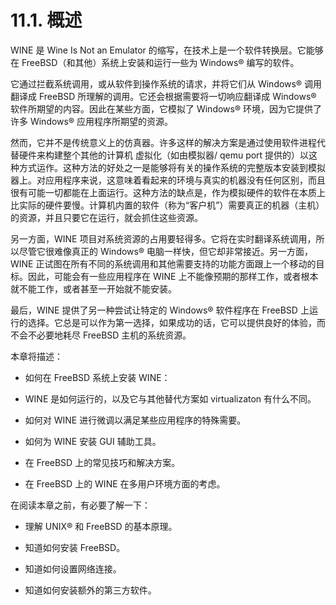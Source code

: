 # 11.1. 概述

WINE 是 Wine Is Not an Emulator 的缩写，在技术上是一个软件转换层。它能够在 FreeBSD（和其他）系统上安装和运行一些为 Windows® 编写的软件。

它通过拦截系统调用，或从软件到操作系统的请求，并将它们从 Windows® 调用翻译成 FreeBSD 所理解的调用。它还会根据需要将一切响应翻译成 Windows® 软件所期望的内容。因此在某些方面，它模拟了 Windows® 环境，因为它提供了许多 Windows® 应用程序所期望的资源。

然而，它并不是传统意义上的仿真器。许多这样的解决方案是通过使用软件进程代替硬件来构建整个其他的计算机 虚拟化（如由模拟器/ qemu port 提供的）以这种方式运作。这种方法的好处之一是能够将有关的操作系统的完整版本安装到模拟器上。对应用程序来说，这意味着看起来的环境与真实的机器没有任何区别，而且很有可能一切都能在上面运行。这种方法的缺点是，作为模拟硬件的软件在本质上比实际的硬件要慢。计算机内置的软件（称为“客户机”）需要真正的机器（主机）的资源，并且只要它在运行，就会抓住这些资源。

另一方面，WINE 项目对系统资源的占用要轻得多。它将在实时翻译系统调用，所以尽管它很难像真正的 Windows® 电脑一样快，但它却非常接近。另一方面，WINE 正试图在所有不同的系统调用和其他需要支持的功能方面跟上一个移动的目标。因此，可能会有一些应用程序在 WINE 上不能像预期的那样工作，或者根本就不能工作，或者甚至一开始就不能安装。

最后，WINE 提供了另一种尝试让特定的 Windows® 软件程序在 FreeBSD 上运行的选择。它总是可以作为第一选择，如果成功的话，它可以提供良好的体验，而不会不必要地耗尽 FreeBSD 主机的系统资源。

本章将描述：

- 如何在 FreeBSD 系统上安装 WINE：

- WINE 是如何运行的，以及它与其他替代方案如 virtualizaton 有什么不同。

- 如何对 WINE 进行微调以满足某些应用程序的特殊需要。

- 如何为 WINE 安装 GUI 辅助工具。

- 在 FreeBSD 上的常见技巧和解决方案。

- 在 FreeBSD 上的 WINE 在多用户环境方面的考虑。

在阅读本章之前，有必要了解一下：

- 理解 UNIX® 和 FreeBSD 的基本原理。

- 知道如何安装 FreeBSD。

- 知道如何设置网络连接。

- 知道如何安装额外的第三方软件。
